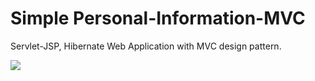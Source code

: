 # Simple Personal-Information-MVC
Servlet-JSP, Hibernate Web Application with MVC design pattern.

<img src="https://www.facebook.com/photo.php?fbid=10212199959334401&set=g.1547962058791820&type=1&theater"></a>
